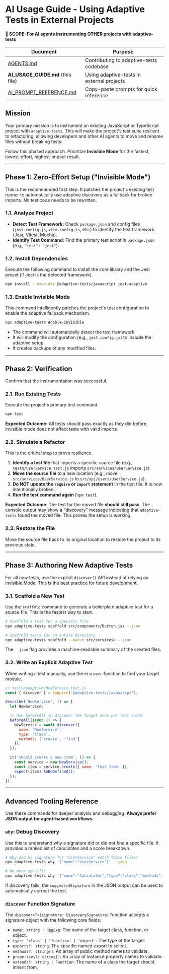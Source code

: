 # AI Usage Guide - Using Adaptive Tests in External Projects

**📍 SCOPE: For AI agents instrumenting OTHER projects with adaptive-tests**

| Document | Purpose |
|----------|---------|
| [AGENTS.md](../AGENTS.md) | Contributing to adaptive-tests codebase |
| **AI_USAGE_GUIDE.md** (this file) | Using adaptive-tests in external projects |
| [AI_PROMPT_REFERENCE.md](./AI_PROMPT_REFERENCE.md) | Copy-paste prompts for quick reference |

## Mission

Your primary mission is to instrument an existing JavaScript or TypeScript project with `adaptive-tests`. This will make the project's test suite resilient to refactoring, allowing developers and other AI agents to move and rename files without breaking tests.

Follow this phased approach. Prioritize **Invisible Mode** for the fastest, lowest-effort, highest-impact result.

---

## Phase 1: Zero-Effort Setup ("Invisible Mode")

This is the recommended first step. It patches the project's existing test runner to automatically use adaptive discovery as a fallback for broken imports. No test code needs to be rewritten.

### 1.1. Analyze Project

- **Detect Test Framework:** Check `package.json` and config files (`jest.config.js`, `vite.config.ts`, etc.) to identify the test framework (Jest, Vitest, Mocha).
- **Identify Test Command:** Find the primary test script in `package.json` (e.g., `"test": "jest"`).

### 1.2. Install Dependencies

Execute the following command to install the core library and the Jest preset (if Jest is the detected framework).

```bash
npm install --save-dev @adaptive-tests/javascript jest-adaptive
```

### 1.3. Enable Invisible Mode

This command intelligently patches the project's test configuration to enable the adaptive fallback mechanism.

```bash
npx adaptive-tests enable-invisible
```

- The command will automatically detect the test framework.
- It will modify the configuration (e.g., `jest.config.js`) to include the adaptive setup.
- It creates backups of any modified files.

---

## Phase 2: Verification

Confirm that the instrumentation was successful.

### 2.1. Run Existing Tests

Execute the project's primary test command.

```bash
npm test
```

**Expected Outcome:** All tests should pass exactly as they did before. Invisible mode does not affect tests with valid imports.

### 2.2. Simulate a Refactor

This is the critical step to prove resilience.

1. **Identify a test file** that imports a specific source file (e.g., `tests/UserService.test.js` imports `src/services/UserService.js`).
2. **Move the source file** to a new location (e.g., move `src/services/UserService.js` to `src/api/users/UserService.js`).
3. **Do NOT update the `require` or `import` statement** in the test file. It is now intentionally broken.
4. **Run the test command again** (`npm test`).

**Expected Outcome:** The test for the moved file **should still pass**. The console output may show a "discovery" message indicating that `adaptive-tests` found the moved file. This proves the setup is working.

### 2.3. Restore the File

Move the source file back to its original location to restore the project to its previous state.

---

## Phase 3: Authoring New Adaptive Tests

For all *new* tests, use the explicit `discover()` API instead of relying on Invisible Mode. This is the best practice for future development.

### 3.1. Scaffold a New Test

Use the `scaffold` command to generate a boilerplate adaptive test for a source file. This is the fastest way to start.

```bash
# Scaffold a test for a specific file
npx adaptive-tests scaffold src/components/Button.jsx --json

# Scaffold tests for an entire directory
npx adaptive-tests scaffold --batch src/services/ --json
```

The `--json` flag provides a machine-readable summary of the created files.

### 3.2. Write an Explicit Adaptive Test

When writing a test manually, use the `discover` function to find your target module.

```javascript
// tests/adaptive/NewService.test.js
const { discover } = require('@adaptive-tests/javascript');

describe('NewService', () => {
  let NewService;

  // Use beforeAll to discover the target once per test suite
  beforeAll(async () => {
    NewService = await discover({
      name: 'NewService',
      type: 'class',
      methods: ['create', 'find']
    });
  });

  it('should create a new item', () => {
    const service = new NewService();
    const item = service.create({ name: 'Test Item' });
    expect(item).toBeDefined();
  });
});
```

---

## Advanced Tooling Reference

Use these commands for deeper analysis and debugging. **Always prefer JSON output for agent-based workflows.**

### `why`: Debug Discovery

Use this to understand why a signature did or did not find a specific file. It provides a ranked list of candidates and a score breakdown.

```bash
# Why did my signature for "UserService" match these files?
npx adaptive-tests why '{"name":"UserService"}' --json

# Be more specific
npx adaptive-tests why '{"name":"Calculator","type":"class","methods":["add","subtract"]}' --json
```

If discovery fails, the `suggestedSignature` in the JSON output can be used to automatically correct the test.

### `discover` Function Signature

The `discover<T>(signature: DiscoverySignature)` function accepts a signature object with the following core fields:

- `name: string | RegExp`: The name of the target class, function, or object.
- `type: 'class' | 'function' | 'object'`: The type of the target.
- `exports?: string`: The specific named export to select.
- `methods?: string[]`: An array of public method names to validate.
- `properties?: string[]`: An array of instance property names to validate.
- `extends?: string | Function`: The name of a class the target should inherit from.
